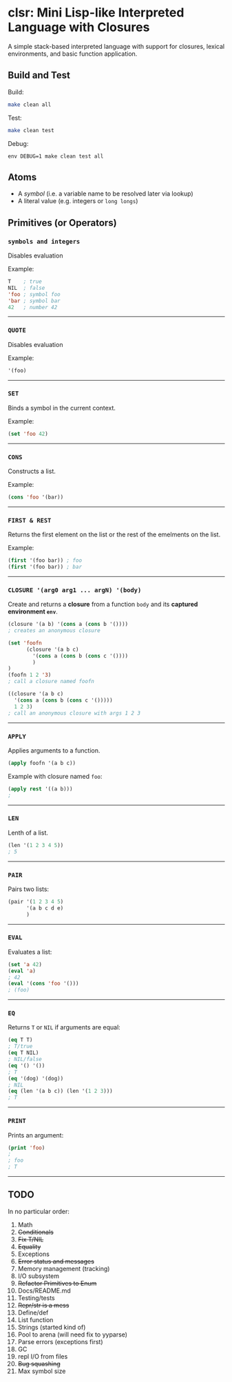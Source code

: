 # clsr: Mini Lisp-like Interpreted Language with Closures

A simple stack-based interpreted language with support for closures, lexical environments, and basic function application.

## Build and Test

Build:

```bash
make clean all
```

Test:

```bash
make clean test
```

Debug:

```
env DEBUG=1 make clean test all
```

## Atoms

- A *symbol* (i.e. a variable name to be resolved later via lookup)
- A literal value (e.g. integers or `long longs`)

## Primitives (or Operators)

### `symbols and integers`
Disables evaluation

Example:

```lisp
T    ; true
NIL  ; false
'foo ; symbol foo
'bar ; symbol bar
42   ; number 42
```

---

### `QUOTE`
Disables evaluation

Example:

```lisp
'(foo)
```

---

### `SET`
Binds a symbol in the current context.

Example:

```lisp
(set 'foo 42)
```

---

### `CONS`
Constructs a list.

Example:

```lisp
(cons 'foo '(bar))
```

---

### `FIRST & REST`
Returns the first element on the list or the rest of the emelments on the list.

Example:

```lisp
(first '(foo bar)) ; foo
(first '(foo bar)) ; bar
```

---

### `CLOSURE '(arg0 arg1 ... argN) '(body)`
Create and returns a **closure** from a function `body` and its **captured environment `env`**.

```lisp
(closure '(a b) '(cons a (cons b '())))
; creates an anonymous closure

(set 'foofn 
      (closure '(a b c) 
        '(cons a (cons b (cons c '())))
        )
)
(foofn 1 2 '3)
; call a closure named foofn

((closure '(a b c) 
  '(cons a (cons b (cons c '()))))
  1 2 3)
; call an anonymous closure with args 1 2 3
```

---

### `APPLY`
Applies arguments to a function.

```lisp
(apply foofn '(a b c))
```

Example with closure named `foo`:

```lisp
(apply rest '((a b)))
; 
```

---

### `LEN`
Lenth of a list.

```lisp
(len '(1 2 3 4 5))
; 5
```
---

### `PAIR`
Pairs two lists:

```lisp
(pair '(1 2 3 4 5) 
      '(a b c d e)
      )
```

---

### `EVAL`
Evaluates a list:

```lisp
(set 'a 42)
(eval 'a)
; 42
(eval '(cons 'foo '()))
; (foo)
```

---

### `EQ`
Returns `T` or `NIL` if arguments are equal:

```lisp
(eq T T)
; T/true
(eq T NIL)
; NIL/false
(eq '() '())
; T
(eq '(dog) '(dog))
; NIL
(eq (len '(a b c)) (len '(1 2 3)))
; T
```

---

### `PRINT`
Prints an argument:

```lisp
(print 'foo)
; 
; foo
; T
```

---

## TODO

In no particular order:

1. Math
1. ~~Conditionals~~
1. ~~Fix T/NIL~~
1. ~~Equality~~
1. Exceptions
1. ~~Error status and messages~~
1. Memory management (tracking)
1. I/O subsystem
1. ~~Refactor Primitives to Enum~~
1. Docs/README.md
1. Testing/tests
1. ~~Repr/str is a mess~~
1. Define/def
1. List function
1. Strings (started kind of)
1. Pool to arena (will need fix to yyparse)
1. Parse errors (exceptions first)
1. GC
1. repl I/O from files
1. ~~Bug squashing~~
1. Max symbol size
